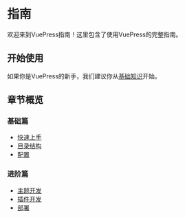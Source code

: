 # 指南

欢迎来到VuePress指南！这里包含了使用VuePress的完整指南。

## 开始使用

如果你是VuePress的新手，我们建议你从[基础知识](./essentials/)开始。

## 章节概览

### 基础篇
- [快速上手](./essentials/getting-started.md)
- [目录结构](./essentials/directory-structure.md)
- [配置](./essentials/config.md)

### 进阶篇
- [主题开发](./advanced/theme-development.md)
- [插件开发](./advanced/plugin-development.md)
- [部署](./advanced/deployment.md)
